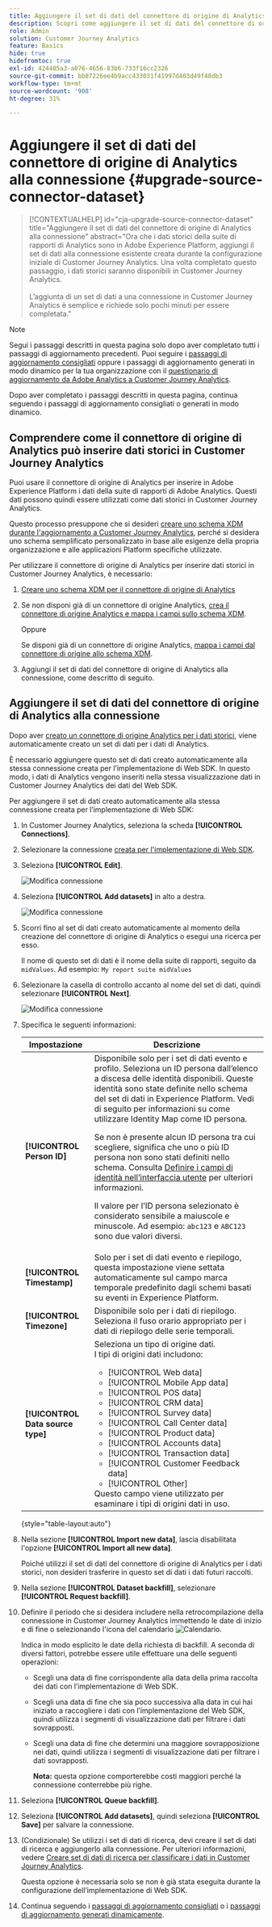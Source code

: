 ```yaml
---
title: Aggiungere il set di dati del connettore di origine di Analytics alla connessione
description: Scopri come aggiungere il set di dati del connettore di origine di Analytics alla connessione
role: Admin
solution: Customer Journey Analytics
feature: Basics
hide: true
hidefromtoc: true
exl-id: 424485a3-a076-4656-83b6-733f16cc2326
source-git-commit: bb87226ee4b9acc433031f41997d403d49f48db3
workflow-type: tm+mt
source-wordcount: '908'
ht-degree: 31%

---
```


# Aggiungere il set di dati del connettore di origine di Analytics alla connessione {#upgrade-source-connector-dataset}

<!-- markdownlint-disable MD034 -->

>[!CONTEXTUALHELP]
>id="cja-upgrade-source-connector-dataset"
>title="Aggiungere il set di dati del connettore di origine di Analytics alla connessione"
>abstract="Ora che i dati storici della suite di rapporti di Analytics sono in Adobe Experience Platform, aggiungi il set di dati alla connessione esistente creata durante la configurazione iniziale di Customer Journey Analytics. Una volta completato questo passaggio, i dati storici saranno disponibili in Customer Journey Analytics.<br><br>L’aggiunta di un set di dati a una connessione in Customer Journey Analytics è semplice e richiede solo pochi minuti per essere completata."

<!-- markdownlint-enable MD034 -->

>[!NOTE]
> 
>Segui i passaggi descritti in questa pagina solo dopo aver completato tutti i passaggi di aggiornamento precedenti. Puoi seguire i [passaggi di aggiornamento consigliati](/help/getting-started/cja-upgrade/cja-upgrade-recommendations.md#recommended-upgrade-steps-for-most-organizations) oppure i passaggi di aggiornamento generati in modo dinamico per la tua organizzazione con il [questionario di aggiornamento da Adobe Analytics a Customer Journey Analytics](https://gigazelle.github.io/cja-ttv/).
>
>Dopo aver completato i passaggi descritti in questa pagina, continua seguendo i passaggi di aggiornamento consigliati o generati in modo dinamico.

## Comprendere come il connettore di origine di Analytics può inserire dati storici in Customer Journey Analytics

Puoi usare il connettore di origine di Analytics per inserire in Adobe Experience Platform i dati della suite di rapporti di Adobe Analytics. Questi dati possono quindi essere utilizzati come dati storici in Customer Journey Analytics.

Questo processo presuppone che si desideri [creare uno schema XDM durante l&#39;aggiornamento a Customer Journey Analytics](/help/getting-started/cja-upgrade/cja-upgrade-schema-create.md), perché si desidera uno schema semplificato personalizzato in base alle esigenze della propria organizzazione e alle applicazioni Platform specifiche utilizzate.

Per utilizzare il connettore di origine di Analytics per inserire dati storici in Customer Journey Analytics, è necessario:

1. [Creare uno schema XDM per il connettore di origine di Analytics](/help/getting-started/cja-upgrade/cja-upgrade-source-connector-schema.md)

1. Se non disponi già di un connettore di origine Analytics, [crea il connettore di origine Analytics e mappa i campi sullo schema XDM](/help/getting-started/cja-upgrade/cja-upgrade-source-connector.md).

   Oppure

   Se disponi già di un connettore di origine Analytics, [mappa i campi dal connettore di origine allo schema XDM](/help/getting-started/cja-upgrade/cja-upgrade-from-source-connector.md).

1. Aggiungi il set di dati del connettore di origine di Analytics alla connessione, come descritto di seguito.

## Aggiungere il set di dati del connettore di origine di Analytics alla connessione

Dopo aver [creato un connettore di origine Analytics per i dati storici](/help/getting-started/cja-upgrade/cja-upgrade-source-connector.md), viene automaticamente creato un set di dati per i dati di Analytics.

È necessario aggiungere questo set di dati creato automaticamente alla stessa connessione creata per l’implementazione di Web SDK. In questo modo, i dati di Analytics vengono inseriti nella stessa visualizzazione dati in Customer Journey Analytics dei dati del Web SDK.

Per aggiungere il set di dati creato automaticamente alla stessa connessione creata per l’implementazione di Web SDK:

1. In Customer Journey Analytics, seleziona la scheda **[!UICONTROL Connections]**.

1. Selezionare la connessione [creata per l&#39;implementazione di Web SDK](/help/getting-started/cja-upgrade/cja-upgrade-connection.md).

1. Seleziona **[!UICONTROL Edit]**.

   ![Modifica connessione](assets/connection-add-dataset.png)

1. Seleziona **[!UICONTROL Add datasets]** in alto a destra.

   ![Modifica connessione](assets/connection-add-dateset2.png)

1. Scorri fino al set di dati creato automaticamente al momento della creazione del connettore di origine di Analytics o esegui una ricerca per esso.

   Il nome di questo set di dati è il nome della suite di rapporti, seguito da `midValues`. Ad esempio: `My report suite midValues`

1. Selezionare la casella di controllo accanto al nome del set di dati, quindi selezionare **[!UICONTROL Next]**.

   ![Modifica connessione](assets/connection-add-dataset3.png)

1. Specifica le seguenti informazioni:

   <!-- Copied from help/connections/create-connection.md. Should we single source? -->

   | Impostazione | Descrizione |
   | --- | --- |
   | **[!UICONTROL Person ID]** | Disponibile solo per i set di dati evento e profilo. Seleziona un ID persona dall’elenco a discesa delle identità disponibili. Queste identità sono state definite nello schema del set di dati in Experience Platform. Vedi di seguito per informazioni su come utilizzare Identity Map come ID persona.<p>Se non è presente alcun ID persona tra cui scegliere, significa che uno o più ID persona non sono stati definiti nello schema. Consulta [Definire i campi di identità nell’interfaccia utente](https://experienceleague.adobe.com/it/docs/experience-platform/xdm/ui/fields/identity) per ulteriori informazioni. <p>Il valore per l’ID persona selezionato è considerato sensibile a maiuscole e minuscole. Ad esempio: `abc123` e `ABC123` sono due valori diversi. |
   | **[!UICONTROL Timestamp]** | Solo per i set di dati evento e riepilogo, questa impostazione viene settata automaticamente sul campo marca temporale predefinito dagli schemi basati su eventi in Experience Platform. |
   | **[!UICONTROL Timezone]** | Disponibile solo per i dati di riepilogo. Seleziona il fuso orario appropriato per i dati di riepilogo delle serie temporali. |
   | **[!UICONTROL Data source type]** | Seleziona un tipo di origine dati. <br/>I tipi di origini dati includono: <ul><li>[!UICONTROL Web data]</li><li>[!UICONTROL Mobile App data]</li><li>[!UICONTROL POS data]</li><li>[!UICONTROL CRM data]</li><li>[!UICONTROL Survey data]</li><li>[!UICONTROL Call Center data]</li><li>[!UICONTROL Product data]</li><li> [!UICONTROL Accounts data]</li><li> [!UICONTROL Transaction data]</li><li>[!UICONTROL Customer Feedback data]</li><li> [!UICONTROL Other]</li></ul>Questo campo viene utilizzato per esaminare i tipi di origini dati in uso. |

   {style="table-layout:auto"}

1. Nella sezione **[!UICONTROL Import new data]**, lascia disabilitata l&#39;opzione **[!UICONTROL Import all new data]**.

   Poiché utilizzi il set di dati del connettore di origine di Analytics per i dati storici, non desideri trasferire in questo set di dati i dati futuri raccolti.

1. Nella sezione **[!UICONTROL Dataset backfill]**, selezionare **[!UICONTROL Request backfill]**.

1. Definire il periodo che si desidera includere nella retrocompilazione della connessione in Customer Journey Analytics immettendo le date di inizio e di fine o selezionando l&#39;icona del calendario ![Calendario](https://spectrum.adobe.com/static/icons/workflow_18/Smock_Calendar_18_N.svg).

   Indica in modo esplicito le date della richiesta di backfill. A seconda di diversi fattori, potrebbe essere utile effettuare una delle seguenti operazioni:

   * Scegli una data di fine corrispondente alla data della prima raccolta dei dati con l’implementazione di Web SDK.

   * Scegli una data di fine che sia poco successiva alla data in cui hai iniziato a raccogliere i dati con l’implementazione del Web SDK, quindi utilizza i segmenti di visualizzazione dati per filtrare i dati sovrapposti.

   * Scegli una data di fine che determini una maggiore sovrapposizione nei dati, quindi utilizza i segmenti di visualizzazione dati per filtrare i dati sovrapposti.

     **Nota:** questa opzione comporterebbe costi maggiori perché la connessione conterrebbe più righe.

   <!-- Include any of the following?  Make sure you're explicit as to the dates you request backfill to. You want to request it to the date that you start gathering data with your Web SDK implementation. Also possibly include segments for any overlapping date. So you could request everything and then use a segment to exclude data that you don't want. That way if you need to move up the date, then you could change the date in the filter. Downside would be that you might pay for double rows.  When they do that, they're going to see all schema fields from both their custom schema and their Analytics schema. So they'll need to be cognizant to select the right fields, and never select any Analytics fields, because they will be mapped as part of the source connector. Never select any Analytics field group fields because they'll be mapped.  -->

1. Seleziona **[!UICONTROL Queue backfill]**.

1. Seleziona **[!UICONTROL Add datasets]**, quindi seleziona **[!UICONTROL Save]** per salvare la connessione.

1. (Condizionale) Se utilizzi i set di dati di ricerca, devi creare il set di dati di ricerca e aggiungerlo alla connessione. Per ulteriori informazioni, vedere [Creare set di dati di ricerca per classificare i dati in Customer Journey Analytics](/help/getting-started/cja-upgrade/cja-upgrade-dataset-lookup.md).

   Questa opzione è necessaria solo se non è già stata eseguita durante la configurazione dell’implementazione di Web SDK.

1. Continua seguendo i [passaggi di aggiornamento consigliati](/help/getting-started/cja-upgrade/cja-upgrade-recommendations.md#recommended-upgrade-steps-for-most-organizations) o i [passaggi di aggiornamento generati dinamicamente](https://gigazelle.github.io/cja-ttv/).
